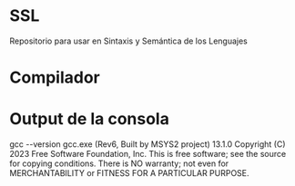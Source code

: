 # SSL
Repositorio para usar en Sintaxis y Semántica de los Lenguajes
# Compilador
  # Output de la consola
  gcc --version
gcc.exe (Rev6, Built by MSYS2 project) 13.1.0
Copyright (C) 2023 Free Software Foundation, Inc.
This is free software; see the source for copying conditions.  There is NO
warranty; not even for MERCHANTABILITY or FITNESS FOR A PARTICULAR PURPOSE.
